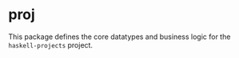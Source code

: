 # proj

This package defines the core datatypes and business logic for the `haskell-projects` project.
